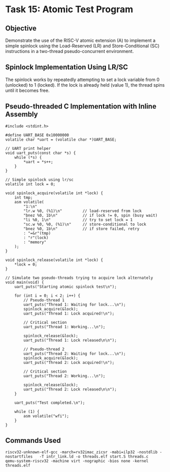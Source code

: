 # Task 15: Atomic Test Program

## Objective
Demonstrate the use of the RISC-V atomic extension (A) to implement a simple spinlock using the Load-Reserved (LR) and Store-Conditional (SC) instructions in a two-thread pseudo-concurrent environment.

## Spinlock Implementation Using LR/SC
The spinlock works by repeatedly attempting to set a lock variable from 0 (unlocked) to 1 (locked). If the lock is already held (value 1), the thread spins until it becomes free.

## Pseudo-threaded C Implementation with Inline Assembly
```
#include <stdint.h>

#define UART_BASE 0x10000000
volatile char *uart = (volatile char *)UART_BASE;

// UART print helper
void uart_puts(const char *s) {
    while (*s) {
        *uart = *s++;
    }
}

// Simple spinlock using lr/sc
volatile int lock = 0;

void spinlock_acquire(volatile int *lock) {
    int tmp;
    asm volatile(
        "1:\n"
        "lr.w %0, (%1)\n"         // load-reserved from lock
        "bnez %0, 1b\n"           // if lock != 0, spin (busy wait)
        "li %0, 1\n"              // try to set lock = 1
        "sc.w %0, %0, (%1)\n"     // store-conditional to lock
        "bnez %0, 1b\n"           // if store failed, retry
        : "=&r"(tmp)
        : "r"(lock)
        : "memory"
    );
}

void spinlock_release(volatile int *lock) {
    *lock = 0;
}

// Simulate two pseudo-threads trying to acquire lock alternately
void main(void) {
    uart_puts("Starting atomic spinlock test\n");

    for (int i = 0; i < 2; i++) {
        // Pseudo-thread 1
        uart_puts("Thread 1: Waiting for lock...\n");
        spinlock_acquire(&lock);
        uart_puts("Thread 1: Lock acquired!\n");

        // Critical section
        uart_puts("Thread 1: Working...\n");

        spinlock_release(&lock);
        uart_puts("Thread 1: Lock released\n\n");

        // Pseudo-thread 2
        uart_puts("Thread 2: Waiting for lock...\n");
        spinlock_acquire(&lock);
        uart_puts("Thread 2: Lock acquired!\n");

        // Critical section
        uart_puts("Thread 2: Working...\n");

        spinlock_release(&lock);
        uart_puts("Thread 2: Lock released\n\n");
    }

    uart_puts("Test completed.\n");

    while (1) {
        asm volatile("wfi");
    }
}
```
## Commands Used
```
riscv32-unknown-elf-gcc -march=rv32imac_zicsr -mabi=ilp32 -nostdlib -nostartfiles   -T intr_link.ld -o threads.elf start.S threads.c
qemu-system-riscv32 -machine virt -nographic -bios none -kernel threads.elf
```

